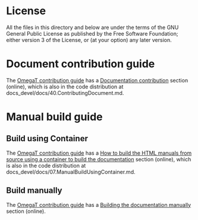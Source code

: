 # License

All the files in this directory and below are under the terms of the GNU General
Public License as published by the Free Software Foundation; either version 3 of
the License, or (at your option) any later version.

# Document contribution guide

The [OmegaT contribution guide](https://omegat.readthedocs.io/en/latest/) has a 
[Documentation contribution](https://omegat.readthedocs.io/en/latest/40.ContributingDocument/)
section (online), which is also in the code distribution at docs_devel/docs/40.ContributingDocument.md.

# Manual build guide

## Build using Container

The [OmegaT contribution guide](https://omegat.readthedocs.io/en/latest/) has a
[ How to build the HTML manuals from source using a container to build the documentation](https://omegat.readthedocs.io/en/latest/07.ManualBuildUsingContainer.md)
section (online), which is also in the code distribution at docs_devel/docs/07.ManualBuildUsingContainer.md.

## Build manually

The [OmegaT contribution guide](https://omegat.readthedocs.io/en/latest/) has a
[Building the documentation manually](08.ManuallyBuildDocumentation.md) section (online).